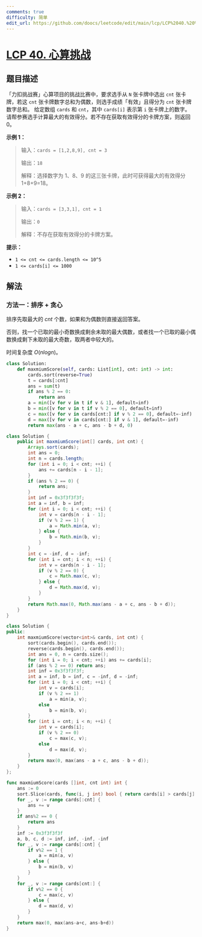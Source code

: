```yaml
---
comments: true
difficulty: 简单
edit_url: https://github.com/doocs/leetcode/edit/main/lcp/LCP%2040.%20%E5%BF%83%E7%AE%97%E6%8C%91%E6%88%98/README.md
---
```


# [LCP 40. 心算挑战](https://leetcode.cn/problems/uOAnQW)

## 题目描述

<!-- 这里写题目描述 -->

「力扣挑战赛」心算项目的挑战比赛中，要求选手从 `N` 张卡牌中选出 `cnt` 张卡牌，若这 `cnt` 张卡牌数字总和为偶数，则选手成绩「有效」且得分为 `cnt` 张卡牌数字总和。
给定数组 `cards` 和 `cnt`，其中 `cards[i]` 表示第 `i` 张卡牌上的数字。 请帮参赛选手计算最大的有效得分。若不存在获取有效得分的卡牌方案，则返回 0。

**示例 1：**

> 输入：`cards = [1,2,8,9], cnt = 3`
>
> 输出：`18`
>
> 解释：选择数字为 1、8、9 的这三张卡牌，此时可获得最大的有效得分 1+8+9=18。

**示例 2：**

> 输入：`cards = [3,3,1], cnt = 1`
>
> 输出：`0`
>
> 解释：不存在获取有效得分的卡牌方案。

**提示：**

-   `1 <= cnt <= cards.length <= 10^5`
-   `1 <= cards[i] <= 1000`

## 解法

### 方法一：排序 + 贪心

排序先取最大的 $cnt$ 个数，如果和为偶数则直接返回答案。

否则，找一个已取的最小奇数换成剩余未取的最大偶数，或者找一个已取的最小偶数换成剩下未取的最大奇数，取两者中较大的。

时间复杂度 $O(nlogn)$。

<!-- tabs:start -->

```python
class Solution:
    def maxmiumScore(self, cards: List[int], cnt: int) -> int:
        cards.sort(reverse=True)
        t = cards[:cnt]
        ans = sum(t)
        if ans % 2 == 0:
            return ans
        a = min([v for v in t if v & 1], default=inf)
        b = min([v for v in t if v % 2 == 0], default=inf)
        c = max([v for v in cards[cnt:] if v % 2 == 0], default=-inf)
        d = max([v for v in cards[cnt:] if v & 1], default=-inf)
        return max(ans - a + c, ans - b + d, 0)
```

```java
class Solution {
    public int maxmiumScore(int[] cards, int cnt) {
        Arrays.sort(cards);
        int ans = 0;
        int n = cards.length;
        for (int i = 0; i < cnt; ++i) {
            ans += cards[n - i - 1];
        }
        if (ans % 2 == 0) {
            return ans;
        }
        int inf = 0x3f3f3f3f;
        int a = inf, b = inf;
        for (int i = 0; i < cnt; ++i) {
            int v = cards[n - i - 1];
            if (v % 2 == 1) {
                a = Math.min(a, v);
            } else {
                b = Math.min(b, v);
            }
        }
        int c = -inf, d = -inf;
        for (int i = cnt; i < n; ++i) {
            int v = cards[n - i - 1];
            if (v % 2 == 0) {
                c = Math.max(c, v);
            } else {
                d = Math.max(d, v);
            }
        }
        return Math.max(0, Math.max(ans - a + c, ans - b + d));
    }
}
```

```cpp
class Solution {
public:
    int maxmiumScore(vector<int>& cards, int cnt) {
        sort(cards.begin(), cards.end());
        reverse(cards.begin(), cards.end());
        int ans = 0, n = cards.size();
        for (int i = 0; i < cnt; ++i) ans += cards[i];
        if (ans % 2 == 0) return ans;
        int inf = 0x3f3f3f3f;
        int a = inf, b = inf, c = -inf, d = -inf;
        for (int i = 0; i < cnt; ++i) {
            int v = cards[i];
            if (v % 2 == 1)
                a = min(a, v);
            else
                b = min(b, v);
        }
        for (int i = cnt; i < n; ++i) {
            int v = cards[i];
            if (v % 2 == 0)
                c = max(c, v);
            else
                d = max(d, v);
        }
        return max(0, max(ans - a + c, ans - b + d));
    }
};
```

```go
func maxmiumScore(cards []int, cnt int) int {
	ans := 0
	sort.Slice(cards, func(i, j int) bool { return cards[i] > cards[j] })
	for _, v := range cards[:cnt] {
		ans += v
	}
	if ans%2 == 0 {
		return ans
	}
	inf := 0x3f3f3f3f
	a, b, c, d := inf, inf, -inf, -inf
	for _, v := range cards[:cnt] {
		if v%2 == 1 {
			a = min(a, v)
		} else {
			b = min(b, v)
		}
	}
	for _, v := range cards[cnt:] {
		if v%2 == 0 {
			c = max(c, v)
		} else {
			d = max(d, v)
		}
	}
	return max(0, max(ans-a+c, ans-b+d))
}
```

<!-- tabs:end -->

<!-- end -->
